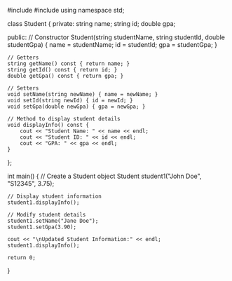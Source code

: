 #include <iostream>
#include <string>
using namespace std;

class Student {
private:
    string name;
    string id;
    double gpa;

public:
    // Constructor
    Student(string studentName, string studentId, double studentGpa) {
        name = studentName;
        id = studentId;
        gpa = studentGpa;
    }

    // Getters
    string getName() const { return name; }
    string getId() const { return id; }
    double getGpa() const { return gpa; }

    // Setters
    void setName(string newName) { name = newName; }
    void setId(string newId) { id = newId; }
    void setGpa(double newGpa) { gpa = newGpa; }

    // Method to display student details
    void displayInfo() const {
        cout << "Student Name: " << name << endl;
        cout << "Student ID: " << id << endl;
        cout << "GPA: " << gpa << endl;
    }
};

int main() {
    // Create a Student object
    Student student1("John Doe", "S12345", 3.75);
    
    // Display student information
    student1.displayInfo();
    
    // Modify student details
    student1.setName("Jane Doe");
    student1.setGpa(3.90);
    
    cout << "\nUpdated Student Information:" << endl;
    student1.displayInfo();
    
    return 0;
}
